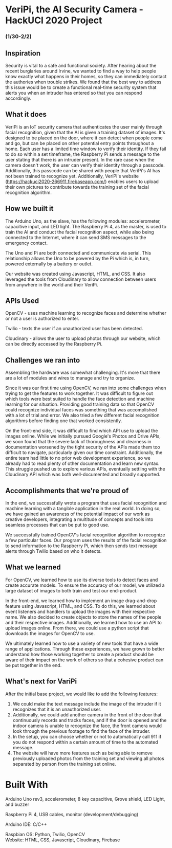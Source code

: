 # VeriPi, the AI Security Camera - HackUCI 2020 Project  
### (1/30-2/2)

## Inspiration
Security is vital to a safe and functional society. After hearing about the recent burglaries around Irvine, we wanted to find a way to help people know exactly what happens in their homes, so they can immediately contact the authories when trouble strikes. We found that the best way to address this issue would be to create a functional real-time security system that alerts you when an intruder has entered so that you can respond accordingly.  

## What it does
VeriPi is an IoT security camera that authenticates the user mainly through facial recognition, given that the AI is given a training dataset of images. It's designed to be placed on the door, where it can detect when people come and go, but can be placed on other potential entry points throughout a home. Each user has a limited time window to verify their identity. If they fail to do so within a set timeframe, the Raspberry Pi sends a message to the user stating that there is an intruder present. In the rare case when the camera doesn't work, the user can verify their identity through a passcode. Additionally, this passcode can be shared with people that VeriPi's AI has not been trained to recognize yet. Additionally, VeriPi's website (https://hackuci2020-266911.firebaseapp.com/) enables users to upload their own pictures to contribute towards the training set of the facial recognition algorithm.

## How we built it
The Arduino Uno, as the slave, has the following modules: accelerometer, capacitive input, and LED light.
The Raspberry Pi 4, as the master, is used to train the AI and conduct the facial recognition aspect, while also being connected to the Internet, where it can send SMS messages to the emergency contact.    

The Uno and Pi are both connected and communicate via serial. This relationship allows the Uno to be powered by the Pi which is, in turn, powered externally by a battery or outlet.

Our website was created using Javascript, HTML, and CSS. It also leveraged the tools from Cloudinary to allow connection between users from anywhere in the world and their VeriPi.

## APIs Used
OpenCV - uses machine learning to recognize faces and determine whether or not a user is authorized to enter.  

Twilio - texts the user if an unauthorized user has been detected.  

Cloudinary - allows the user to upload photos through our website, which can be directly accessed by the Raspberry Pi.


## Challenges we ran into

Assembling the hardware was somewhat challenging. It's more that there are a lot of modules and wires to manage and try to organize.

Since it was our first time using OpenCV, we ran into some challenges when trying to get the features to work together. It was difficult to figure out which tools were best suited to handle the face detection and machine learning for our situation.  Providing good training data so that OpenCV could recognize individual faces was something that was accomplished with a lot of trial and error.  We also tried a few different facial recognition algorithms before finding one that worked consistently.

On the front-end side, it was difficult to find which API use to upload the images online. While we initially pursued Google's Photos and Drive APIs, we soon found that the severe lack of thoroughness and clearness in documentation worsened by the tight security of the APIs made them too difficult to navigate, particularly given our time constraint. Additionally, the entire team had little to no prior web development experience, so we already had to read plenty of other documentation and learn new syntax. This struggle pushed us to explore various APIs, eventually settling with the Cloudinary API which was both well-documented and broadly supported.

## Accomplishments that we're proud of

In the end, we successfully wrote a program that uses facial recognition and machine learning with a tangible application in the real world. In doing so, we have gained an awareness of the potential impact of our work as creative developers, integrating a multitude of concepts and tools into seamless processes that can be put to good use.  

We successfully trained OpenCV's facial recognition algorithm to recognize a few particular faces.  Our program uses the results of the facial recognition to send information to the Raspberry Pi, which then sends text message alerts through Twilio based on who it detects.

## What we learned

For OpenCV, we learned how to use its diverse tools to detect faces and create accurate models. To ensure the accuracy of our model, we utilized a large dataset of images to both train and test our end-product.  

In the front-end, we learned how to implement an image drag-and-drop feature using Javascript, HTML, and CSS. To do this, we learned about event listeners and handlers to upload the images with their respective name. We also decided to create objects to store the names of the people and their respective images. Additionally, we learned how to use an API to upload images online. From there, we could use a python script that downloads the images for OpenCV to use.  

We ultimately learned how to use a variety of new tools that have a wide range of applications. Through these experiences, we have grown to better understand how those working together to create a product should be aware of their impact on the work of others so that a cohesive product can be put together in the end.  

## What's next for VariPi  
After the initial base project, we would like to add the following features:  
1. We could make the text message include the image of the intruder if it recognizes that it is an unauthorized user.  
2. Additionally, we could add another camera in the front of the door that continuously records and tracks faces, and if the door is opened and the indoor camera is unable to recognize the face, the front camera would look through the previous footage to find the face of the intruder.  
3. In the setup, you can choose whether or not to automatically call 911 if you do not respond within a certain amount of time to the automated message.  
4. The website will have more features such as being able to remove previously uploaded photos from the training set and viewing all photos separated by person from the training set online.

# Built With  
Arduino Uno rev3, accelerometer, 8 key capacitive, Grove shield, LED Light, and buzzer  

Raspberry Pi 4, USB cables, monitor (development/debugging)  

Arduino IDE: C/C++  

Raspbian OS: Python, Twilio, OpenCV  
Website: HTML, CSS, Javascript, Cloudinary, Firebase
